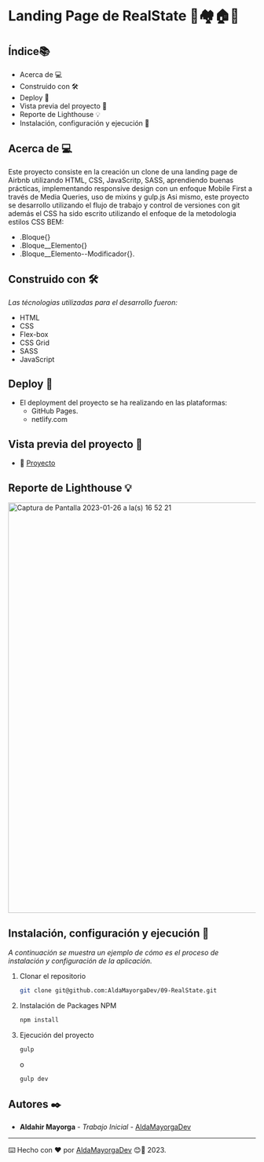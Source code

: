 # Landing Page de RealState 🏢🏘🏠🏡

## Índice📚 
* Acerca de 💻 
* Construido con 🛠️
* Deploy 🚀 
* Vista previa del proyecto 👀 
* Reporte de Lighthouse 💡 
* Instalación, configuración y ejecución 🧰 

## Acerca de 💻 

Este proyecto consiste en la creación un clone de una landing page de Airbnb utilizando HTML, CSS, JavaScritp, SASS, aprendiendo buenas prácticas, implementando responsive design con un enfoque Mobile First a través de Media Queries, uso de mixins y gulp.js Asi mismo, este proyecto se desarrollo utilizando el flujo de trabajo y control de versiones con git además el CSS ha sido escrito utilizando el enfoque de la metodologia estilos CSS BEM:

* .Bloque{}
* .Bloque__Elemento{}
* .Bloque__Elemento--Modificador{}.


## Construido con 🛠️

_Las técnologias utilizadas para el desarrollo fueron:_

* HTML 
* CSS
* Flex-box
* CSS Grid
* SASS
* JavaScript

## Deploy 🚀  

* El deployment del proyecto se ha realizando en las plataformas:
    * GitHub Pages.
    * netlify.com

## Vista previa del proyecto 👀 

* 👀  [Proyecto]( https://aldamayorgadev.github.io/09-RealState/ )


## Reporte de Lighthouse 💡 

<img width="836" alt="Captura de Pantalla 2023-01-26 a la(s) 16 52 21" src="https://user-images.githubusercontent.com/94152243/214968719-5b8be457-2abe-4d83-a3ff-c8ad8ebd3a9b.png">




## Instalación, configuración y ejecución 🧰 
_A continuación se muestra un ejemplo de cómo es el proceso de instalación y configuración de la aplicación._


1. Clonar el repositorio
   ```sh
   git clone git@github.com:AldaMayorgaDev/09-RealState.git
   ```
2. Instalación de Packages NPM
   ```sh
   npm install
   ```
3. Ejecución del proyecto    
   ```sh
   gulp
   ```
   o

   ```sh
   gulp dev
   ```

## Autores ✒️

* **Aldahir Mayorga** - *Trabajo Inicial* - [AldaMayorgaDev](https://github.com/AldaMayorgaDev)






---
⌨️ Hecho con ❤️ por [AldaMayorgaDev](https://github.com/AldaMayorgaDev) 😊🚀 2023.
